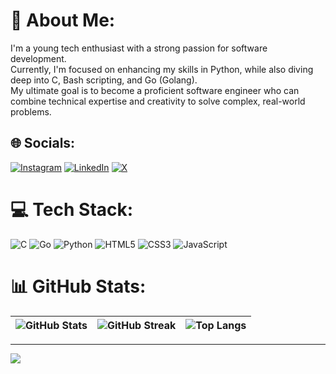 # 💫 About Me:
I'm a young tech enthusiast with a strong passion for software development.  
Currently, I'm focused on enhancing my skills in Python, while also diving deep into C, Bash scripting, and Go (Golang).  
My ultimate goal is to become a proficient software engineer who can combine technical expertise and creativity to solve complex, real-world problems.

## 🌐 Socials:
[![Instagram](https://img.shields.io/badge/Instagram-%23E4405F.svg?logo=Instagram&logoColor=white)](https://instagram.com/sadatnazarli) 
[![LinkedIn](https://img.shields.io/badge/LinkedIn-%230077B5.svg?logo=linkedin&logoColor=white)](https://www.linkedin.com/in/sadatnazarli/) 
[![X](https://img.shields.io/badge/X-black.svg?logo=X&logoColor=white)](https://x.com/sadatnazarli) 

# 💻 Tech Stack:
![C](https://img.shields.io/badge/c-%2300599C.svg?style=for-the-badge&logo=c&logoColor=white) 
![Go](https://img.shields.io/badge/go-%2300ADD8.svg?style=for-the-badge&logo=go&logoColor=white) 
![Python](https://img.shields.io/badge/python-3670A0?style=for-the-badge&logo=python&logoColor=ffdd54)
![HTML5](https://img.shields.io/badge/html5-%23E34F26.svg?style=for-the-badge&logo=html5&logoColor=white) 
![CSS3](https://img.shields.io/badge/css3-%231572B6.svg?style=for-the-badge&logo=css3&logoColor=white) 
![JavaScript](https://img.shields.io/badge/javascript-%23323330.svg?style=for-the-badge&logo=javascript&logoColor=%23F7DF1E) 

# 📊 GitHub Stats:
| ![GitHub Stats](https://github-readme-stats.vercel.app/api?username=sadatnazarli&theme=tokyonight&hide_border=true&include_all_commits=true&count_private=true) | ![GitHub Streak](https://github-readme-streak-stats.herokuapp.com/?user=sadatnazarli&theme=tokyonight&hide_border=true) | ![Top Langs](https://github-readme-stats.vercel.app/api/top-langs/?username=sadatnazarli&theme=tokyonight&hide_border=true&include_all_commits=true&count_private=true&layout=compact) |
|------------------------|----------------|---------------------|

---
[![](https://visitcount.itsvg.in/api?id=sadatnazarli&icon=6&color=0)](https://visitcount.itsvg.in)

